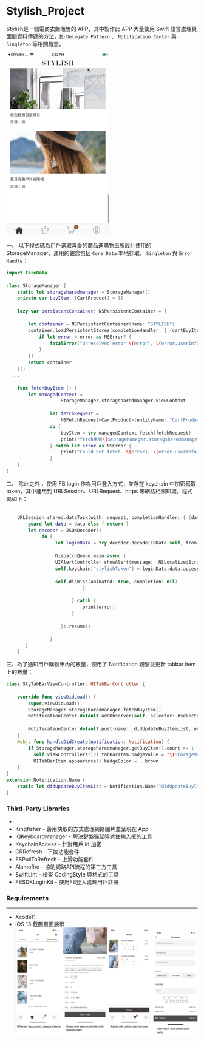 # Stylish_Project
Stylish是一個電商衣飾販售的 APP，其中製作此 APP 大量使用 Swift 語言處理頁面間資料傳遞的方法，如 `Delegate Pattern` 、 `Notification Center` 與 `Singleton` 等相關概念。

![image](https://github.com/kbl26amy/Stylish_Project/blob/master/stylish_480.gif?raw=true)

一、
以下程式碼為用戶選取喜愛的商品進購物車所設計使用的 StorageManager，運用的觀念包括 `Core Data` 本地存取、 `Singleton` 與 `Error Handle`：

```Swift
import CoreData

class StorageManager {
    static let storagsharedmanager = StorageManager()
    private var buyItem: [CartProduct] = []

    lazy var persistentContainer: NSPersistentContainer = {
    
        let container = NSPersistentContainer(name: "STYLISH")
        container.loadPersistentStores(completionHandler: { (cartBuyItem, error) in
            if let error = error as NSError? {
                fatalError("Unresolved error \(error), \(error.userInfo)")
            }
        })
        return container
    }()
  ...
    
    func fetchBuyItem () {
        let managedContext =
                    StorageManager.storagsharedmanager.viewContext
        
                let fetchRequest =
                    NSFetchRequest<CartProduct>(entityName: "CartProduct")
                do {
                    buyItem = try managedContext.fetch(fetchRequest)
                    print("fetch拿到\(StorageManager.storagsharedmanager.getBuyItem().count)")
                } catch let error as NSError {
                    print("Could not fetch. \(error), \(error.userInfo)")
                }
    }
}    
```
二、
除此之外 ，使用 FB login 作為用戶登入方式，並存在 keychain 中加密獲取 token，其中運用到 URLSession、URLRequest、https 等網路相關知識，程式碼如下：

```Swift      
                    
    URLSession.shared.dataTask(with: request, completionHandler: { (data, responce, error) in
        guard let data = data else { return }
        let decoder = JSONDecoder()
             do {
                  let loginData = try decoder.decode(FBData.self, from: data)
                           
                  DispatchQueue.main.async {
                  UIAlertController.showAlert(message:  NSLocalizedString("loginsucess", comment: ""))
                  self.keychain["stylishToken"] = loginData.data.accessToken
                          
                  self.dismiss(animated: true, completion: nil)
                            }
                            
                        } catch {
                            print(error)
                        }
                        
                    }).resume()
                   
                }
       }
    }
```
三、為了通知用戶購物車內的數量，使用了 Notification 觀察並更新 tabbar item 上的數量：

```Swift
class StyTabBarViewController: UITabBarController {

    override func viewDidLoad() {
        super.viewDidLoad()
        StorageManager.storagsharedmanager.fetchBuyItem()
        NotificationCenter.default.addObserver(self, selector: #selector(handleDidCreate), name: .didUpdateBuyItemList, object: nil)
        
        NotificationCenter.default.post(name: .didUpdateBuyItemList, object: self, userInfo: nil)
    }
    @objc func handleDidCreate(notification: Notification) {
        if StorageManager.storagsharedmanager.getBuyItem().count >= 1 {
          self.viewControllers?[2].tabBarItem.badgeValue = "\(StorageManager.storagsharedmanager.getBuyItem().count)"}
          UITabBarItem.appearance().badgeColor = . brown
    }
}
extension Notification.Name {
    static let didUpdateBuyItemList = Notification.Name("didUpdateBuyItemList")
}

```

### Third-Party Libraries
* 
* Kingfisher - 善用快取的方式處理網路圖片並呈現在 App
* IQKeyboardManager - 解決鍵盤彈起時遮住輸入框的工具
* KeychainAccess - 針對用戶 id 加密
* CRRefresh - 下拉功能套件
* ESPullToRefresh - 上滑功能套件
* Alamofire - 協助網路API流程的第三方工具
* SwiftLint - 檢查 CodingStyle 與格式的工具
* FBSDKLoginKit - 使用FB登入處理用戶註冊
     
### Requirements
-----------------
* Xcode11
* iOS 13
截圖畫面展示：
![image](https://github.com/kbl26amy/Stylish_Project/blob/master/Stylish%20Introduction.png?raw=true)

